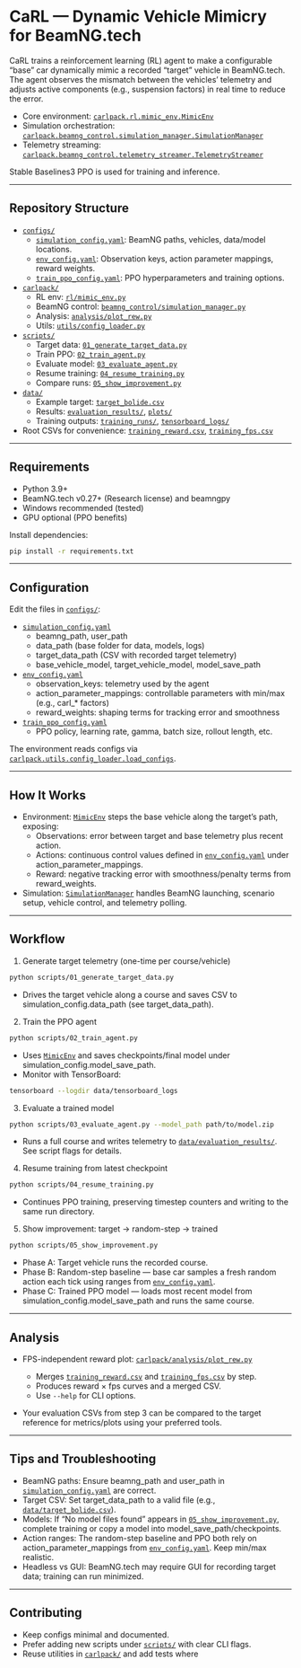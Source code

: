 # CaRL — Dynamic Vehicle Mimicry for BeamNG.tech

CaRL trains a reinforcement learning (RL) agent to make a configurable “base” car dynamically mimic a recorded “target” vehicle in BeamNG.tech. The agent observes the mismatch between the vehicles’ telemetry and adjusts active components (e.g., suspension factors) in real time to reduce the error.

- Core environment: [`carlpack.rl.mimic_env.MimicEnv`](carlpack/rl/mimic_env.py)
- Simulation orchestration: [`carlpack.beamng_control.simulation_manager.SimulationManager`](carlpack/beamng_control/simulation_manager.py)
- Telemetry streaming: [`carlpack.beamng_control.telemetry_streamer.TelemetryStreamer`](carlpack/beamng_control/telemetry_streamer.py)

Stable Baselines3 PPO is used for training and inference.

---

## Repository Structure

- [`configs/`](configs/)
  - [`simulation_config.yaml`](configs/simulation_config.yaml): BeamNG paths, vehicles, data/model locations.
  - [`env_config.yaml`](configs/env_config.yaml): Observation keys, action parameter mappings, reward weights.
  - [`train_ppo_config.yaml`](configs/train_ppo_config.yaml): PPO hyperparameters and training options.
- [`carlpack/`](carlpack/)
  - RL env: [`rl/mimic_env.py`](carlpack/rl/mimic_env.py)
  - BeamNG control: [`beamng_control/simulation_manager.py`](carlpack/beamng_control/simulation_manager.py)
  - Analysis: [`analysis/plot_rew.py`](carlpack/analysis/plot_rew.py)
  - Utils: [`utils/config_loader.py`](carlpack/utils/config_loader.py)
- [`scripts/`](scripts/)
  - Target data: [`01_generate_target_data.py`](scripts/01_generate_target_data.py)
  - Train PPO: [`02_train_agent.py`](scripts/02_train_agent.py)
  - Evaluate model: [`03_evaluate_agent.py`](scripts/03_evaluate_agent.py)
  - Resume training: [`04_resume_training.py`](scripts/04_resume_training.py)
  - Compare runs: [`05_show_improvement.py`](scripts/05_show_improvement.py)
- [`data/`](data/)
  - Example target: [`target_bolide.csv`](data/target_bolide.csv)
  - Results: [`evaluation_results/`](data/evaluation_results/), [`plots/`](data/plots/)
  - Training outputs: [`training_runs/`](data/training_runs/), [`tensorboard_logs/`](data/tensorboard_logs/)
- Root CSVs for convenience: [`training_reward.csv`](training_reward.csv), [`training_fps.csv`](training_fps.csv)

---

## Requirements

- Python 3.9+
- BeamNG.tech v0.27+ (Research license) and beamngpy
- Windows recommended (tested)
- GPU optional (PPO benefits)

Install dependencies:
```bash
pip install -r requirements.txt
```

---

## Configuration

Edit the files in [`configs/`](configs/):

- [`simulation_config.yaml`](configs/simulation_config.yaml)
  - beamng_path, user_path
  - data_path (base folder for data, models, logs)
  - target_data_path (CSV with recorded target telemetry)
  - base_vehicle_model, target_vehicle_model, model_save_path
- [`env_config.yaml`](configs/env_config.yaml)
  - observation_keys: telemetry used by the agent
  - action_parameter_mappings: controllable parameters with min/max (e.g., carl_* factors)
  - reward_weights: shaping terms for tracking error and smoothness
- [`train_ppo_config.yaml`](configs/train_ppo_config.yaml)
  - PPO policy, learning rate, gamma, batch size, rollout length, etc.

The environment reads configs via [`carlpack.utils.config_loader.load_configs`](carlpack/utils/config_loader.py).

---

## How It Works

- Environment: [`MimicEnv`](carlpack/rl/mimic_env.py) steps the base vehicle along the target’s path, exposing:
  - Observations: error between target and base telemetry plus recent action.
  - Actions: continuous control values defined in [`env_config.yaml`](configs/env_config.yaml) under action_parameter_mappings.
  - Reward: negative tracking error with smoothness/penalty terms from reward_weights.
- Simulation: [`SimulationManager`](carlpack/beamng_control/simulation_manager.py) handles BeamNG launching, scenario setup, vehicle control, and telemetry polling.

---

## Workflow

1) Generate target telemetry (one-time per course/vehicle)
```bash
python scripts/01_generate_target_data.py
```
- Drives the target vehicle along a course and saves CSV to simulation_config.data_path (see target_data_path).

2) Train the PPO agent
```bash
python scripts/02_train_agent.py
```
- Uses [`MimicEnv`](carlpack/rl/mimic_env.py) and saves checkpoints/final model under simulation_config.model_save_path.
- Monitor with TensorBoard:
```bash
tensorboard --logdir data/tensorboard_logs
```

3) Evaluate a trained model
```bash
python scripts/03_evaluate_agent.py --model_path path/to/model.zip
```
- Runs a full course and writes telemetry to [`data/evaluation_results/`](data/evaluation_results/). See script flags for details.

4) Resume training from latest checkpoint
```bash
python scripts/04_resume_training.py
```
- Continues PPO training, preserving timestep counters and writing to the same run directory.

5) Show improvement: target → random-step → trained
```bash
python scripts/05_show_improvement.py
```
- Phase A: Target vehicle runs the recorded course.
- Phase B: Random-step baseline — base car samples a fresh random action each tick using ranges from [`env_config.yaml`](configs/env_config.yaml).
- Phase C: Trained PPO model — loads most recent model from simulation_config.model_save_path and runs the same course.

---

## Analysis

- FPS-independent reward plot: [`carlpack/analysis/plot_rew.py`](carlpack/analysis/plot_rew.py)
  - Merges [`training_reward.csv`](training_reward.csv) and [`training_fps.csv`](training_fps.csv) by step.
  - Produces reward × fps curves and a merged CSV.
  - Use `--help` for CLI options.

- Your evaluation CSVs from step 3 can be compared to the target reference for metrics/plots using your preferred tools.

---

## Tips and Troubleshooting

- BeamNG paths: Ensure beamng_path and user_path in [`simulation_config.yaml`](configs/simulation_config.yaml) are correct.
- Target CSV: Set target_data_path to a valid file (e.g., [`data/target_bolide.csv`](data/target_bolide.csv)).
- Models: If “No model files found” appears in [`05_show_improvement.py`](scripts/05_show_improvement.py), complete training or copy a model into model_save_path/checkpoints.
- Action ranges: The random-step baseline and PPO both rely on action_parameter_mappings from [`env_config.yaml`](configs/env_config.yaml). Keep min/max realistic.
- Headless vs GUI: BeamNG.tech may require GUI for recording target data; training can run minimized.

---

## Contributing

- Keep configs minimal and documented.
- Prefer adding new scripts under [`scripts/`](scripts/) with clear CLI flags.
- Reuse utilities in [`carlpack/`](carlpack/) and add tests where